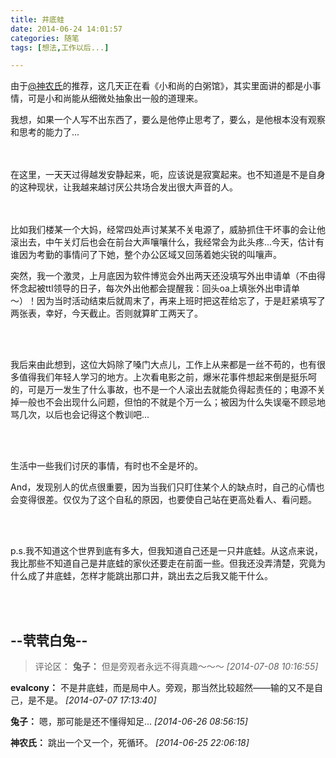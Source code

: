 ```yaml
---
title: 井底蛙
date: 2014-06-24 14:01:57
categories: 随笔
tags: [想法,工作以后...]

---
```

由于[@神农氏](http://hanzhiwei111.blog.163.com/)的推荐，这几天正在看《小和尚的白粥馆》，其实里面讲的都是小事情，可是小和尚能从细微处抽象出一般的道理来。

我想，如果一个人写不出东西了，要么是他停止思考了，要么，是他根本没有观察和思考的能力了... 

<br /><br />在这里，一天天过得越发安静起来，呃，应该说是寂寞起来。也不知道是不是自身的这种现状，让我越来越讨厌公共场合发出很大声音的人。

<br /><br />比如我们楼某一个大妈，经常四处声讨某某不关电源了，威胁抓住干坏事的会让他滚出去，中午关灯后也会在前台大声嚷嚷什么，我经常会为此头疼...今天，估计有谁因为考勤的事情问了下她，整个办公区域又回荡着她尖锐的叫嚷声。

突然，我一个激灵，上月底因为软件博览会外出两天还没填写外出申请单（不由得怀念起被ttl领导的日子，每次外出他都会提醒我：回头oa上填张外出申请单～）！因为当时活动结束后就周末了，再来上班时把这茬给忘了，于是赶紧填写了两张表，幸好，今天截止。否则就算旷工两天了。

<br /><br />

我后来由此想到，这位大妈除了嗓门大点儿，工作上从来都是一丝不苟的，也有很多值得我们年轻人学习的地方。上次看电影之前，爆米花事件想起来倒是挺乐呵的，可是万一发生了什么事故，也不是一个人滚出去就能负得起责任的；电源不关掉一般也不会出现什么问题，但怕的不就是个万一么；被因为什么失误毫不顾忌地骂几次，以后也会记得这个教训吧...

<br /><br />

生活中一些我们讨厌的事情，有时也不全是坏的。

And，发现别人的优点很重要，因为当我们只盯住某个人的缺点时，自己的心情也会变得很差。仅仅为了这个自私的原因，也要使自己站在更高处看人、看问题。

<br /><br />

p.s.我不知道这个世界到底有多大，但我知道自己还是一只井底蛙。从这点来说，我比那些不知道自己是井底蛙的家伙还要走在前面一些。但我还没弄清楚，究竟为什么成了井底蛙，怎样才能跳出那口井，跳出去之后我又能干什么。

<br /><br />

--茕茕白兔--
---
>评论区：
>**兔子：** 但是旁观者永远不得真趣～～～  *[2014-07-08 10:16:55]*
>
**evalcony：** 不是井底蛙，而是局中人。旁观，那当然比较超然——输的又不是自己，是不是。  *[2014-07-07 17:13:40]*
>
**兔子：** 嗯，那可能是还不懂得知足...  *[2014-06-26 08:56:15]*
>
**神农氏：** 跳出一个又一个，死循环。  *[2014-06-25 22:06:18]*
>
